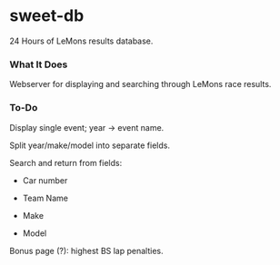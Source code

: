 # sweet-db
24 Hours of LeMons results database.

### What It Does
Webserver for displaying and searching through LeMons race results.

### To-Do
Display single event; year -> event name.

Split year/make/model into separate fields.

Search and return from fields:
  - Car number

  - Team Name

  - Make

  - Model

Bonus page (?): highest BS lap penalties.
